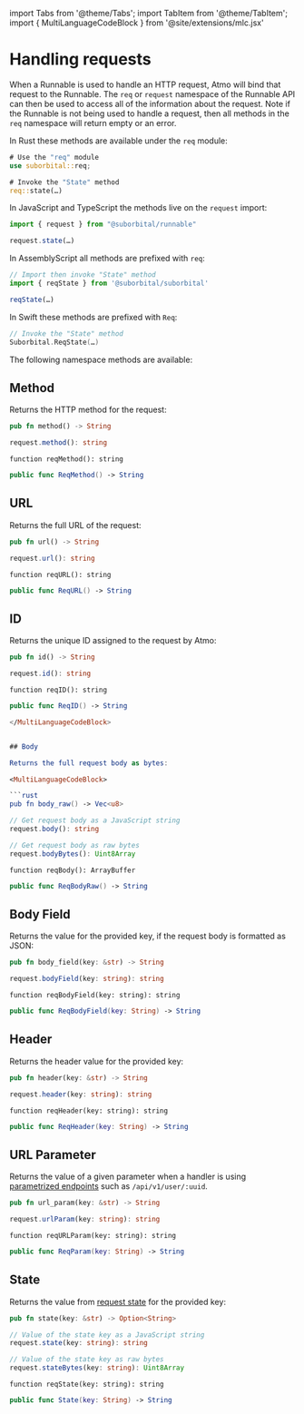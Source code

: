 import Tabs from '@theme/Tabs';
import TabItem from '@theme/TabItem';
import { MultiLanguageCodeBlock } from '@site/extensions/mlc.jsx'


# Handling requests

When a Runnable is used to handle an HTTP request, Atmo will bind that request to the Runnable. The `req` or `request` namespace of the Runnable API can then be used to access all of the information about the request. Note if the Runnable is not being used to handle a request, then all methods in the `req` namespace will return empty or an error.

<Tabs groupId="reactr-language">

<TabItem value="rust" label="Rust">

In Rust these methods are available under the `req` module:

```rust
# Use the "req" module
use suborbital::req;

# Invoke the "State" method
req::state(…)
```

</TabItem>

<TabItem value="js" label="JavaScript/TypeScript 🧪">

In JavaScript and TypeScript the methods live on the `request` import:

```typescript
import { request } from "@suborbital/runnable"

request.state(…)
```

</TabItem>

<TabItem value="assemblyscript" label="AssemblyScript 🧪">

In AssemblyScript all methods are prefixed with `req`:

```typescript
// Import then invoke "State" method
import { reqState } from '@suborbital/suborbital'

reqState(…)
```

</TabItem>

<TabItem value="swift" label="Swift 🧪">

In Swift these methods are prefixed with `Req`:

```swift
// Invoke the "State" method
Suborbital.ReqState(…)
```

</TabItem>

</Tabs>

The following namespace methods are available:


## Method

Returns the HTTP method for the request:

<MultiLanguageCodeBlock>

```rust
pub fn method() -> String
```

```typescript
request.method(): string
```

```assemblyscript
function reqMethod(): string
```

```swift
public func ReqMethod() -> String
```

</MultiLanguageCodeBlock>


## URL

Returns the full URL of the request:

<MultiLanguageCodeBlock>

```rust
pub fn url() -> String
```

```typescript
request.url(): string
```

```assemblyscript
function reqURL(): string
```

```swift
public func ReqURL() -> String
```

</MultiLanguageCodeBlock>


## ID

Returns the unique ID assigned to the request by Atmo:


<MultiLanguageCodeBlock>

```rust
pub fn id() -> String
```

```typescript
request.id(): string
```

```assemblyscript
function reqID(): string
```

```swift
public func ReqID() -> String

</MultiLanguageCodeBlock>


## Body

Returns the full request body as bytes:

<MultiLanguageCodeBlock>

```rust
pub fn body_raw() -> Vec<u8>
```

```typescript
// Get request body as a JavaScript string
request.body(): string

// Get request body as raw bytes
request.bodyBytes(): Uint8Array
```

```assemblyscript
function reqBody(): ArrayBuffer
```

```swift
public func ReqBodyRaw() -> String
```

</MultiLanguageCodeBlock>


## Body Field

Returns the value for the provided key, if the request body
is formatted as JSON:

<MultiLanguageCodeBlock>

```rust
pub fn body_field(key: &str) -> String
```

```typescript
request.bodyField(key: string): string
```

```assemblyscript
function reqBodyField(key: string): string
```

```swift
public func ReqBodyField(key: String) -> String
```

</MultiLanguageCodeBlock>


## Header

Returns the header value for the provided key:

<MultiLanguageCodeBlock>

```rust
pub fn header(key: &str) -> String
```

```typescript
request.header(key: string): string
```

```assemblyscript
function reqHeader(key: string): string
```

```swift
public func ReqHeader(key: String) -> String
```

</MultiLanguageCodeBlock>


## URL Parameter

Returns the value of a given parameter when a handler is using [parametrized endpoints](https://pkg.go.dev/github.com/julienschmidt/httprouter#readme-named-parameters) such as `/api/v1/user/:uuid`.

<MultiLanguageCodeBlock>

```rust
pub fn url_param(key: &str) -> String
```

```typescript
request.urlParam(key: string): string
```

```assemblyscript
function reqURLParam(key: string): string
```

```swift
public func ReqParam(key: String) -> String
```

</MultiLanguageCodeBlock>


## State

Returns the value from [request state](../usage/managing-state.md) for the provided key:

<MultiLanguageCodeBlock>

```rust
pub fn state(key: &str) -> Option<String>
```

```typescript
// Value of the state key as a JavaScript string
request.state(key: string): string

// Value of the state key as raw bytes
request.stateBytes(key: string): Uint8Array
```

```assemblyscript
function reqState(key: string): string
```

```swift
public func State(key: String) -> String
```

</MultiLanguageCodeBlock>
